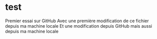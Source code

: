# test
Premier essai sur GitHub
Avec une première modification de ce fichier depuis ma machine locale
Et une modification depuis GitHub
mais aussi depuis ma machine locale
